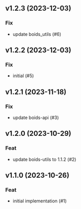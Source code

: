 ## v1.2.3 (2023-12-03)

### Fix

- update boids_utils (#6)

## v1.2.2 (2023-12-03)

### Fix

- initial (#5)

## v1.2.1 (2023-11-18)

### Fix

- update boids-api (#3)

## v1.2.0 (2023-10-29)

### Feat

- update boids-utils to 1.1.2 (#2)

## v1.1.0 (2023-10-26)

### Feat

- initial implementation (#1)
